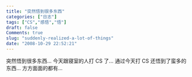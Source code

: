 ```yaml
---
title: "突然悟到很多东西"
categories: ["日志"]
tags: ["CS","感悟","悟"]
draft: false
Comments: true
slug: "suddenly-realized-a-lot-of-things"
date: "2008-10-29 22:52:21"
---
```


突然悟到很多东西...
今天跟寝室的人打 CS 了...
通过今天打 CS 还悟到了蛮多的东西...
方方面面的都有...

